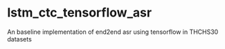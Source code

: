# lstm_ctc_tensorflow_asr
An baseline implementation of end2end asr using tensorflow in THCHS30 datasets 
